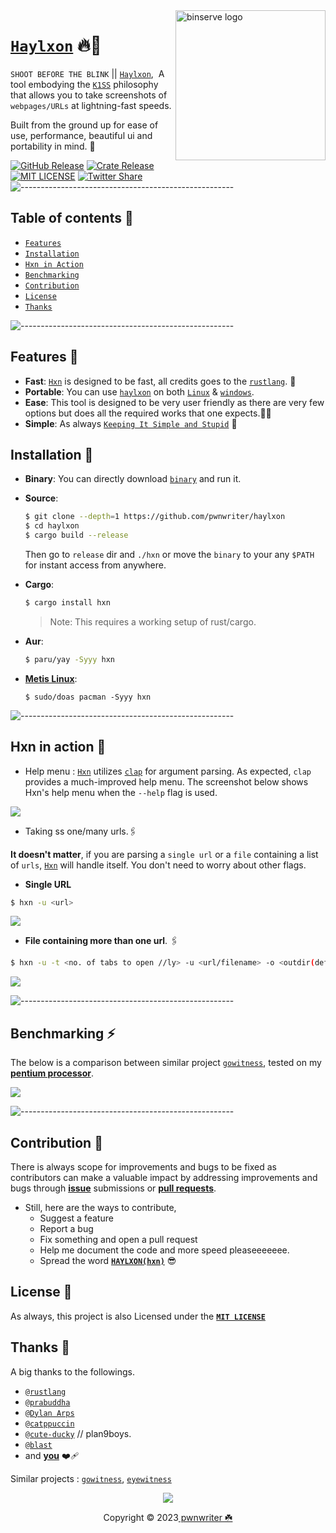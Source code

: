 <img src="https://raw.githubusercontent.com/pwnwriter/haylxon/showcase/hxn-art-rounded-corners.png?token=GHSAT0AAAAAACAHNZ2RR5AGAQEO2P734ABOZA5XQQA" alt="binserve logo" width="240" align="right">

# [`Haylxon`](https://github.com/pwnwriter/haylxon) 🔥🦀
`SHOOT BEFORE THE BLINK` ||  [`Haylxon`](https://github.com/pwnwriter/haylxon/),&nbsp; A tool embodying the [`K1SS`](https://en.wikipedia.org/wiki/KISS_principle) philosophy that allows you to take screenshots of `webpages/URLs` at lightning-fast speeds.

Built from the ground up for ease of use, performance, beautiful ui and portability in mind. 💖

<p align="left">

<a href="https://github.com/pwnwriter/haylxon/releases"><img src="https://img.shields.io/github/v/release/pwnwriter/haylxon?style=flat&amp;labelColor=56534b&amp;color=c1c1b6&amp;logo=GitHub&amp;logoColor=white" alt="GitHub Release"></a>
<a href="https://crates.io/crates/hxn/"><img src="https://img.shields.io/crates/v/hxn?style=flat&amp;labelColor=56534b&amp;color=c1c1b6&amp;logo=Rust&amp;logoColor=white" alt="Crate Release"></a>
<a href="https://github.com/pwnwriter/haylxon/blob/main/LICENSE"><img src="https://img.shields.io/badge/License-MIT-white.svg" alt="MIT LICENSE"></a>
<a href="https://twitter.com/intent/tweet?text=Guys,%20Check%20out%20haylxon%20-%20A%20blazingly%20fast%20tool%20to%20grab%20screenshots%20of%20website%2FURL%20from%20terminal%20written%20in%20Rust!%20&url=https%3A%2F%2Fgithub.com%2Fpwnwriter%2Fhaylxon"><img alt="Twitter Share" src="https://img.shields.io/twitter/url/https/github.com/pwnwriter/haylxon.svg?style=social"></a>
![-----------------------------------------------------](https://raw.githubusercontent.com/andreasbm/readme/master/assets/lines/aqua.png)


## Table of contents 📔

* [`Features`](#features)
* [`Installation`](#installation)
* [`Hxn in Action`](#action)
* [`Benchmarking`](#benchmarking)
* [`Contribution`](#contribution)
* [`License`](#license)
* [`Thanks`](#thanks)

![-----------------------------------------------------](https://raw.githubusercontent.com/andreasbm/readme/master/assets/lines/aqua.png)

<a name="features"></a>
## Features 🍙
- **Fast**: [`Hxn`](https://github.com/pwnwriter/haylxon) is designed to be fast, all credits goes to the [`rustlang`](https://rust-lang.org). 🦀
- **Portable**: You can use [`haylxon`](https://github.com/pwnwriter/haylxon/) on both [`Linux`](https://en.wikipedia.org/wiki/Linux) & [`windows`](https://en.wikipedia.org/wiki/Microsoft_Windows).
- **Ease**: This tool is designed to be very user friendly as there are very few options but does all the required works that one expects.👨‍🎨
- **Simple**: As always [`Keeping It Simple and Stupid`](https://en.wikipedia.org/wiki/KISS_principle) 💋
 

<a name="installation"></a>
 ## Installation 📩
- **Binary**:
  You can directly download [`binary`](https://github.com/pwnwriter/haylxon/releases/) and run it.
- **Source**:
  ```bash
  $ git clone --depth=1 https://github.com/pwnwriter/haylxon 
  $ cd haylxon
  $ cargo build --release 
  ```
  Then go to `release` dir and `./hxn` or move the `binary` to your any `$PATH` for instant access from anywhere.
- **Cargo**:
  ```bash
  $ cargo install hxn
  ```
  > Note: This requires a working setup of rust/cargo.
 
- **Aur**:
  ```bash
  $ paru/yay -Syyy hxn
  ```
  
- **[Metis Linux](https://metislinux.org)**:
  ```
  $ sudo/doas pacman -Syyy hxn
  ```
![-----------------------------------------------------](https://raw.githubusercontent.com/andreasbm/readme/master/assets/lines/aqua.png)
  
  
 <a name="action"></a>
## Hxn in action 🚀
- Help menu :
  [`Hxn`](https://github.com/pwnwriter/haylxon) utilizes [`clap`](https://docs.rs/clap/latest/clap/) for argument parsing. As expected, `clap` provides a much-improved help menu. The screenshot     below shows Hxn's help menu when the `--help` flag is used.
  
![](https://raw.githubusercontent.com/pwnwriter/haylxon/showcase/help.png)
 
 - Taking ss one/many urls.🖇️
 
 **It doesn't matter**, if you are parsing a `single url` or a `file` containing a list of `urls`, [`Hxn`](https://github.com/pwnwriter/haylxon) will handle itself. You don't need to worry about other flags.
 
   - **Single URL**
   ```bash
   $ hxn -u <url>
   ```
    
   ![](https://raw.githubusercontent.com/pwnwriter/haylxon/showcase/single.png)
    
   - **File containing more than one url**. 🖇️
   ```bash
   $ hxn -u -t <no. of tabs to open //ly> -u <url/filename> -o <outdir(default hxnshots)>   
   ```
    
   ![](https://raw.githubusercontent.com/pwnwriter/haylxon/showcase/many.png)
   
   ![-----------------------------------------------------](https://raw.githubusercontent.com/andreasbm/readme/master/assets/lines/aqua.png)

    

 <a name="benchmarking"></a>
## Benchmarking ⚡
  The below is a comparison between similar project [`gowitness`](https://github.com/sensepost/gowitness), tested on my [**pentium processor**](https://raw.githubusercontent.com/pwnwriter/haylxon/showcase/conf.png).
  
  ![](https://raw.githubusercontent.com/pwnwriter/haylxon/showcase/benchmark.png)
  
  ![-----------------------------------------------------](https://raw.githubusercontent.com/andreasbm/readme/master/assets/lines/aqua.png)

  
<a name="contribution"></a> 
## Contribution 🥰
  There is always scope for improvements and bugs to be fixed as contributors can make a valuable impact by addressing improvements and bugs through [**issue**](https://github.com/pwnwriter/haylxon/issues) submissions or [**pull requests**](https://github.com/pwnwriter/haylxon/pulls).
  
  - Still, here are the ways to contribute,
    - Suggest a feature
    - Report a bug
    - Fix something and open a pull request
    - Help me document the code and more speed pleaseeeeeee.
    - Spread the word [**`HAYLXON(hxn)`**](https://github.com/pwnwriter/haylxon) 😎
   
<a name="license"></a> 
## License 🔐
 As always, this project is also Licensed under the [**`MIT LICENSE`**](/LICENSE) 
  
<a name="thanks"></a>
## Thanks 🌹
  A big thanks to the followings.
 - [`@rustlang`](https://rustlang.org)
 - [`@prabuddha`](https://www.facebook.com/PrabuddhaMP4)
 - [`@Dylan Arps`](https://github.com/dylanaraps)
 - [`@catppuccin`](https://github.com/catppuccin) 
 - [`@cute-ducky`](https://github.com/Cute-Ducky) // plan9boys.
 - [`@blast`](https://github.com/joshua-mo-143)
 - and [**you**](https://github.com/pwnwriter/haylxon/graphs/contributors) ❤️‍🩹
 
 Similar projects : [`gowitness`](https://github.com/sensepost/gowitness), [`eyewitness`](https://github.com/FortyNorthSecurity/EyeWitness)
  
<p align="center"><img src="https://raw.githubusercontent.com/catppuccin/catppuccin/main/assets/footers/gray0_ctp_on_line.svg?sanitize=true" /></p>
<p align="center">Copyright &copy; 2023<a href="https://pwnwriter.xyz" target="_blank"> pwnwriter ☘️ </a> 
  
